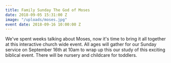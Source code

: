```yaml
---
title: Family Sunday The God of Moses
date: 2018-09-05 15:31:00 Z
image: "/uploads/moses.jpg"
event date: 2018-09-16 10:00:00 Z
---
```


We've spent weeks talking about Moses, now it's time to bring it all together at this interactive church wide event. All ages will gather for our Sunday service on September 16th at 10am to wrap up this our study of this exciting biblical event. There will be nursery and childcare for toddlers.